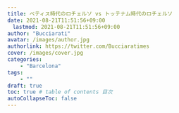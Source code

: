 ```yaml
---
title: ベティス時代のロチェルソ vs トッテナム時代のロチェルソ
date: 2021-08-21T11:51:56+09:00
　lastmod: 2021-08-21T11:51:56+09:00
author: "Bucciarati"
avatar: /images/author.jpg
authorlink: https://twitter.com/Bucciaratimes
cover: /images/cover.jpg
categories:
    - "Barcelona"
tags: 
    - ""
draft: true
toc: true # table of contents 目次
autoCollapseToc: false
---
```


